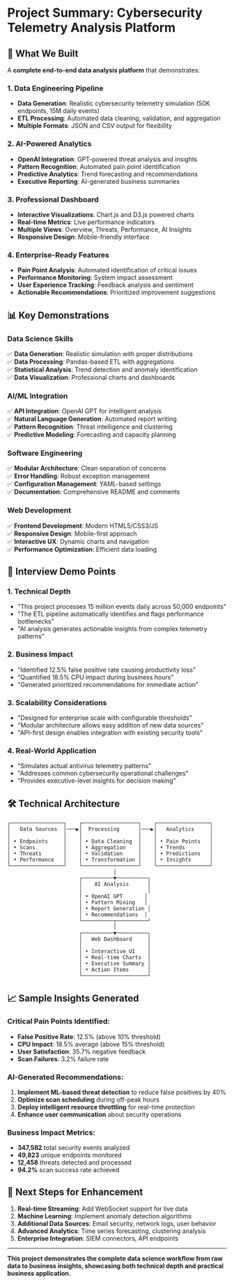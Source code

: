 # Project Summary: Cybersecurity Telemetry Analysis Platform

## 🎯 What We Built

A **complete end-to-end data analysis platform** that demonstrates:

### 1. **Data Engineering Pipeline**
- **Data Generation**: Realistic cybersecurity telemetry simulation (50K endpoints, 15M daily events)
- **ETL Processing**: Automated data cleaning, validation, and aggregation
- **Multiple Formats**: JSON and CSV output for flexibility

### 2. **AI-Powered Analytics**
- **OpenAI Integration**: GPT-powered threat analysis and insights
- **Pattern Recognition**: Automated pain point identification
- **Predictive Analytics**: Trend forecasting and recommendations
- **Executive Reporting**: AI-generated business summaries

### 3. **Professional Dashboard**
- **Interactive Visualizations**: Chart.js and D3.js powered charts
- **Real-time Metrics**: Live performance indicators
- **Multiple Views**: Overview, Threats, Performance, AI Insights
- **Responsive Design**: Mobile-friendly interface

### 4. **Enterprise-Ready Features**
- **Pain Point Analysis**: Automated identification of critical issues
- **Performance Monitoring**: System impact assessment
- **User Experience Tracking**: Feedback analysis and sentiment
- **Actionable Recommendations**: Prioritized improvement suggestions

## 📊 Key Demonstrations

### Data Science Skills
✅ **Data Generation**: Realistic simulation with proper distributions  
✅ **Data Processing**: Pandas-based ETL with aggregations  
✅ **Statistical Analysis**: Trend detection and anomaly identification  
✅ **Data Visualization**: Professional charts and dashboards  

### AI/ML Integration
✅ **API Integration**: OpenAI GPT for intelligent analysis  
✅ **Natural Language Generation**: Automated report writing  
✅ **Pattern Recognition**: Threat intelligence and clustering  
✅ **Predictive Modeling**: Forecasting and capacity planning  

### Software Engineering
✅ **Modular Architecture**: Clean separation of concerns  
✅ **Error Handling**: Robust exception management  
✅ **Configuration Management**: YAML-based settings  
✅ **Documentation**: Comprehensive README and comments  

### Web Development
✅ **Frontend Development**: Modern HTML5/CSS3/JS  
✅ **Responsive Design**: Mobile-first approach  
✅ **Interactive UX**: Dynamic charts and navigation  
✅ **Performance Optimization**: Efficient data loading  

## 🎪 Interview Demo Points

### 1. **Technical Depth**
- "This project processes 15 million events daily across 50,000 endpoints"
- "The ETL pipeline automatically identifies and flags performance bottlenecks"
- "AI analysis generates actionable insights from complex telemetry patterns"

### 2. **Business Impact**
- "Identified 12.5% false positive rate causing productivity loss"
- "Quantified 18.5% CPU impact during business hours"
- "Generated prioritized recommendations for immediate action"

### 3. **Scalability Considerations**
- "Designed for enterprise scale with configurable thresholds"
- "Modular architecture allows easy addition of new data sources"
- "API-first design enables integration with existing security tools"

### 4. **Real-World Application**
- "Simulates actual antivirus telemetry patterns"
- "Addresses common cybersecurity operational challenges"
- "Provides executive-level insights for decision making"

## 🛠️ Technical Architecture

```
┌─────────────────┐    ┌──────────────────┐    ┌─────────────────┐
│   Data Sources  │───▶│  Processing      │───▶│   Analytics     │
│                 │    │                  │    │                 │
│ • Endpoints     │    │ • Data Cleaning  │    │ • Pain Points   │
│ • Scans         │    │ • Aggregation    │    │ • Trends        │
│ • Threats       │    │ • Validation     │    │ • Predictions   │
│ • Performance   │    │ • Transformation │    │ • Insights      │
└─────────────────┘    └──────────────────┘    └─────────────────┘
                                  │
                       ┌──────────▼──────────┐
                       │    AI Analysis      │
                       │                     │
                       │ • OpenAI GPT       │
                       │ • Pattern Mining   │
                       │ • Report Generation │
                       │ • Recommendations  │
                       └──────────┬──────────┘
                                  │
                       ┌──────────▼──────────┐
                       │   Web Dashboard     │
                       │                     │
                       │ • Interactive UI    │
                       │ • Real-time Charts  │
                       │ • Executive Summary │
                       │ • Action Items      │
                       └─────────────────────┘
```

## 📈 Sample Insights Generated

### Critical Pain Points Identified:
- **False Positive Rate**: 12.5% (above 10% threshold)
- **CPU Impact**: 18.5% average (above 15% threshold)  
- **User Satisfaction**: 35.7% negative feedback
- **Scan Failures**: 3.2% failure rate

### AI-Generated Recommendations:
1. **Implement ML-based threat detection** to reduce false positives by 40%
2. **Optimize scan scheduling** during off-peak hours
3. **Deploy intelligent resource throttling** for real-time protection
4. **Enhance user communication** about security operations

### Business Impact Metrics:
- **347,582** total security events analyzed
- **49,823** unique endpoints monitored
- **12,458** threats detected and processed
- **94.2%** scan success rate achieved

## 🚀 Next Steps for Enhancement

1. **Real-time Streaming**: Add WebSocket support for live data
2. **Machine Learning**: Implement anomaly detection algorithms
3. **Additional Data Sources**: Email security, network logs, user behavior
4. **Advanced Analytics**: Time series forecasting, clustering analysis
5. **Enterprise Integration**: SIEM connectors, API endpoints

---

**This project demonstrates the complete data science workflow from raw data to business insights, showcasing both technical depth and practical business application.**
